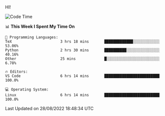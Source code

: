 HI! 
<!--START_SECTION:waka-->
![Code Time](http://img.shields.io/badge/Code%20Time-98%20hrs%2044%20mins-blue)

📊 **This Week I Spent My Time On** 

```text
💬 Programming Languages: 
TeX                      3 hrs 18 mins       █████████████░░░░░░░░░░░░   53.06% 
Python                   2 hrs 30 mins       ██████████░░░░░░░░░░░░░░░   40.16% 
Other                    25 mins             █░░░░░░░░░░░░░░░░░░░░░░░░   6.78%

🔥 Editors: 
VS Code                  6 hrs 14 mins       █████████████████████████   100.0%

💻 Operating System: 
Linux                    6 hrs 14 mins       █████████████████████████   100.0%

```


 Last Updated on 28/08/2022 18:48:34 UTC
<!--END_SECTION:waka-->
